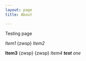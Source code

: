 ```yaml
---
layout: page
title: About

---
```


Testing page

*Item1*
{zwsp}
_Item2_

**Item3**
{zwsp}
{zwsp}
_Item4 **test** one_
